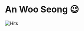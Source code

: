 # An Woo Seong 😉

![Hits](https://hits.seeyoufarm.com/api/count/incr/badge.svg?url=https%3A%2F%2Fgithub.com%2FAnwooseong&count_bg=%23007A0F&title_bg=%2352AE3A&icon=&icon_color=%23E7E7E7&title=hits&edge_flat=false)
